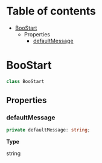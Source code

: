# Table of contents

* [BooStart][ClassDeclaration-2]
    * Properties
        * [defaultMessage][PropertyDeclaration-5]

# BooStart

```typescript
class BooStart
```
## Properties

### defaultMessage

```typescript
private defaultMessage: string;
```

**Type**

string

[ClassDeclaration-2]: boostart.md#boostart
[PropertyDeclaration-5]: boostart.md#defaultmessage
